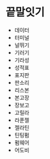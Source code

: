 # 끝말잇기

* 데이터
* 터미널
* 널뛰기
* 기러기
* 기라성
* 성적표
* 표지판
* 판소리
* 리스본
* 본고장
* 장보고
* 고릴라
* 라푼젤
* 젤라틴
* 틴팅펌
* 펌웨어
* 어도비
